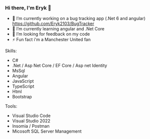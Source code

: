 ### Hi there, I'm Eryk 👋


- 🔭 I’m currently working on a bug tracking app (.Net 6 and angular) https://github.com/Eryk2103/BugTracker
- 🌱 I’m currently learning angular and .Net Core
- 🤔 I’m looking for feedback on my code
- ⚡ Fun fact i'm a Manchester United fan

Skills: 
- C#
- .Net / Asp Net Core / EF Core / Asp net Identity
- MsSql
- Angular 
- JavaScript
- TypeScript
- Html
- Bootstrap

Tools:
- Visual Studio Code
- Visual Studio 2022
- Insomia / Postman
- Micosoft SQL Server Management

